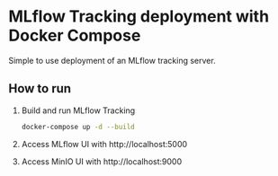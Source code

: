 # MLflow Tracking deployment with Docker Compose
Simple to use deployment of an MLflow tracking server.

## How to run

1. Build and run MLflow Tracking

    ```bash
    docker-compose up -d --build
    ```

2. Access MLflow UI with http://localhost:5000

3. Access MinIO UI with http://localhost:9000